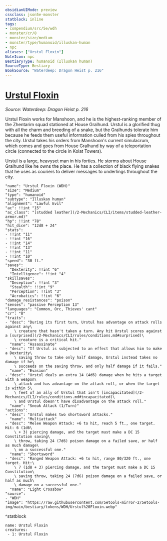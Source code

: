 ```yaml
---
obsidianUIMode: preview
cssclass: json5e-monster
statblock: inline
tags:
- compendium/src/5e/wdh
- monster/cr/8
- monster/size/medium
- monster/type/humanoid/illuskan-human
- npc
aliases: ["Urstul Floxin"]
NoteIcon: npc
BestiaryType: humanoid (Illuskan human)
SourceType: Bestiary
BookSource: "Waterdeep: Dragon Heist p. 216"
---
```

# [Urstul Floxin](2-Mechanics/CLI/bestiary/npc/urstul-floxin-wdh.md)
*Source: Waterdeep: Dragon Heist p. 216*  

Urstul Floxin works for Manshoon, and he is the highest-ranking member of the Zhentarim squad stationed at House Gralhund. Urstul is a glorified thug with all the charm and breeding of a snake, but the Gralhunds tolerate him because he feeds them useful information culled from his spies throughout the city. Urstul takes his orders from Manshoon's current simulacrum, which comes and goes from House Gralhund by way of a teleportation circle (connected to the circle in Kolat Towers).

Urstul is a large, heavyset man in his forties. He storms about House Gralhund like he owns the place. He has a collection of black flying snakes that he uses as couriers to deliver messages to underlings throughout the city.

```statblock
"name": "Urstul Floxin (WDH)"
"size": "Medium"
"type": "humanoid"
"subtype": "Illuskan human"
"alignment": "Lawful Evil"
"ac": !!int "15"
"ac_class": "[studded leather](/2-Mechanics/CLI/items/studded-leather-armor.md)"
"hp": !!int "78"
"hit_dice": "12d8 + 24"
"stats":
- !!int "11"
- !!int "16"
- !!int "14"
- !!int "13"
- !!int "11"
- !!int "10"
"speed": "30 ft."
"saves":
  "Dexterity": !!int "6"
  "Intelligence": !!int "4"
"skillsaves":
  "Deception": !!int "3"
  "Stealth": !!int "9"
  "Perception": !!int "3"
  "Acrobatics": !!int "6"
"damage_resistances": "poison"
"senses": "passive Perception 13"
"languages": "Common, Orc, Thieves' cant"
"cr": "8"
"traits":
- "desc": "During its first turn, Urstul has advantage on attack rolls against any\
    \ creature that hasn't taken a turn. Any hit Urstul scores against a [surprised](/2-Mechanics/CLI/rules/conditions.md#surprised)\
    \ creature is a critical hit."
  "name": "Assassinate"
- "desc": "If Urstul is subjected to an effect that allows him to make a Dexterity\
    \ saving throw to take only half damage, Urstul instead takes no damage if he\
    \ succeeds on the saving throw, and only half damage if it fails."
  "name": "Evasion"
- "desc": "Urstul deals an extra 14 (4d6) damage when he hits a target with a weapon\
    \ attack and has advantage on the attack roll, or when the target is within 5\
    \ feet of an ally of Urstul that isn't [incapacitated](/2-Mechanics/CLI/rules/conditions.md#incapacitated)\
    \ and Urstul doesn't have disadvantage on the attack roll."
  "name": "Sneak Attack (1/Turn)"
"actions":
- "desc": "Urstul makes two shortsword attacks."
  "name": "Multiattack"
- "desc": "Melee Weapon Attack: +6 to hit, reach 5 ft., one target. Hit: 6 (1d6\
    \ + 3) piercing damage, and the target must make a DC 15 Constitution saving\
    \ throw, taking 24 (7d6) poison damage on a failed save, or half as much damage\
    \ on a successful one."
  "name": "Shortsword"
- "desc": "Ranged Weapon Attack: +6 to hit, range 80/320 ft., one target. Hit:\
    \ 7 (1d8 + 3) piercing damage, and the target must make a DC 15 Constitution\
    \ saving throw, taking 24 (7d6) poison damage on a failed save, or half as much\
    \ damage on a successful one."
  "name": "Light Crossbow"
"source":
- "WDH"
"image": "https://raw.githubusercontent.com/5etools-mirror-2/5etools-img/main/bestiary/tokens/WDH/Urstul%20Floxin.webp"
```
^statblock

```encounter-table
name: Urstul Floxin
creatures:
 - 1: Urstul Floxin
```